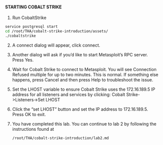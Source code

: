 #### STARTING COBALT STRIKE

1. Run CobaltStrike

  ```bash
  service postgresql start
  cd /root/THA/cobalt-strike-introduction/assets/
  ./cobaltstrike
  ```

2. A connect dialog will appear, click connect.

3. Another dialog will ask if you’d like to start Metasploit’s RPC server. Press Yes.

4. Wait for Cobalt Strike to connect to Metasploit. You will see Connection Refused multiple for up to two minutes. This is normal. If something else happens, press Cancel and then press Help to troubleshoot the issue.

5. Set the LHOST variable to ensure Cobalt Strike uses the 172.16.189.5 IP address for all listeners and services by clicking: Cobalt Strike->Listeners->Set LHOST

6. Click the “set LHOST” button and set the IP address to 172.16.189.5. Press OK to exit.

7. You have completed this lab. You can continue to lab 2 by following the instructions found at 
    ```
    /root/THA/cobalt-strike-introduction/lab2.md
    ```